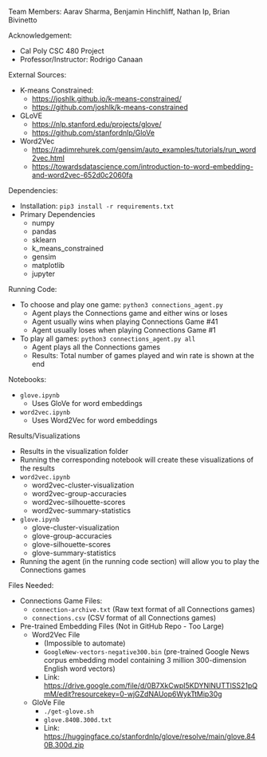 Team Members: Aarav Sharma, Benjamin Hinchliff, Nathan Ip, Brian Bivinetto

Acknowledgement:
- Cal Poly CSC 480 Project
- Professor/Instructor: Rodrigo Canaan

External Sources:
- K-means Constrained: 
    - https://joshlk.github.io/k-means-constrained/
    - https://github.com/joshlk/k-means-constrained
- GLoVE
    - https://nlp.stanford.edu/projects/glove/
    - https://github.com/stanfordnlp/GloVe
- Word2Vec
    - https://radimrehurek.com/gensim/auto_examples/tutorials/run_word2vec.html
    - https://towardsdatascience.com/introduction-to-word-embedding-and-word2vec-652d0c2060fa

Dependencies:
- Installation: `pip3 install -r requirements.txt`
- Primary Dependencies
    - numpy
    - pandas
    - sklearn
    - k_means_constrained
    - gensim
    - matplotlib
    - jupyter

Running Code:
- To choose and play one game: `python3 connections_agent.py`
    - Agent plays the Connections game and either wins or loses
    - Agent usually wins when playing Connections Game #41 
    - Agent usually loses when playing Connections Game #1
- To play all games: `python3 connections_agent.py all`
    - Agent plays all the Connections games
    - Results: Total number of games played and win rate is shown at the end

Notebooks:
- `glove.ipynb`
    - Uses GloVe for word embeddings
- `word2vec.ipynb`
    - Uses Word2Vec for word embeddings

Results/Visualizations
- Results in the visualization folder
- Running the corresponding notebook will create these visualizations of the results
- `word2vec.ipynb`
    - word2vec-cluster-visualization
    - word2vec-group-accuracies
    - word2vec-silhouette-scores
    - word2vec-summary-statistics
- `glove.ipynb`
    - glove-cluster-visualization
    - glove-group-accuracies
    - glove-silhouette-scores
    - glove-summary-statistics
- Running the agent (in the running code section) will allow you to play the Connections games

Files Needed:
- Connections Game Files:
    - `connection-archive.txt` (Raw text format of all Connections games)
    - `connections.csv` (CSV format of all Connections games)
- Pre-trained Embedding Files (Not in GitHub Repo - Too Large)
    - Word2Vec File
        - (Impossible to automate)
        - `GoogleNew-vectors-negative300.bin` (pre-trained Google News corpus embedding model containing 3 million 300-dimension English word vectors)
        - Link: https://drive.google.com/file/d/0B7XkCwpI5KDYNlNUTTlSS21pQmM/edit?resourcekey=0-wjGZdNAUop6WykTtMip30g
    - GloVe File
        - `./get-glove.sh`
        - `glove.840B.300d.txt`
        - Link: https://huggingface.co/stanfordnlp/glove/resolve/main/glove.840B.300d.zip

